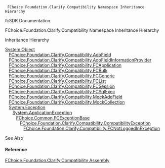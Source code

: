 ﻿     FChoice.Foundation.Clarify.Compatibility Namespace Inheritance Hierarchy                                                   

fcSDK Documentation

FChoice.Foundation.Clarify.Compatibility Namespace Inheritance Hierarchy

Inheritance Hierarchy

[System.Object](#)  
   [FChoice.Foundation.Clarify.Compatibility.AdoField](FChoice.Foundation.Clarify.Compatibility~FChoice.Foundation.Clarify.Compatibility.AdoField.md)  
   [FChoice.Foundation.Clarify.Compatibility.AdoFieldInformationProvider](FChoice.Foundation.Clarify.Compatibility~FChoice.Foundation.Clarify.Compatibility.AdoFieldInformationProvider.md)  
   [FChoice.Foundation.Clarify.Compatibility.FCApplication](FChoice.Foundation.Clarify.Compatibility~FChoice.Foundation.Clarify.Compatibility.FCApplication.md)  
   [FChoice.Foundation.Clarify.Compatibility.FCBulk](FChoice.Foundation.Clarify.Compatibility~FChoice.Foundation.Clarify.Compatibility.FCBulk.md)  
   [FChoice.Foundation.Clarify.Compatibility.FCGeneric](FChoice.Foundation.Clarify.Compatibility~FChoice.Foundation.Clarify.Compatibility.FCGeneric.md)  
   [FChoice.Foundation.Clarify.Compatibility.FCList](FChoice.Foundation.Clarify.Compatibility~FChoice.Foundation.Clarify.Compatibility.FCList.md)  
   [FChoice.Foundation.Clarify.Compatibility.FCSession](FChoice.Foundation.Clarify.Compatibility~FChoice.Foundation.Clarify.Compatibility.FCSession.md)  
   [FChoice.Foundation.Clarify.Compatibility.FCSqlExec](FChoice.Foundation.Clarify.Compatibility~FChoice.Foundation.Clarify.Compatibility.FCSqlExec.md)  
   [FChoice.Foundation.Clarify.Compatibility.MockAdoField](FChoice.Foundation.Clarify.Compatibility~FChoice.Foundation.Clarify.Compatibility.MockAdoField.md)  
   [FChoice.Foundation.Clarify.Compatibility.MockCollection](FChoice.Foundation.Clarify.Compatibility~FChoice.Foundation.Clarify.Compatibility.MockCollection.md)  
   [System.Exception](#)  
      [System.ApplicationException](#)  
         [FChoice.Common.FCExceptionBase](FChoice.Common~FChoice.Common.FCExceptionBase.md)  
            [FChoice.Foundation.Clarify.Compatibility.CompatibilityException](FChoice.Foundation.Clarify.Compatibility~FChoice.Foundation.Clarify.Compatibility.CompatibilityException.md)  
               [FChoice.Foundation.Clarify.Compatibility.FCNotLoggedInException](FChoice.Foundation.Clarify.Compatibility~FChoice.Foundation.Clarify.Compatibility.FCNotLoggedInException.md)  

See Also

#### Reference

[FChoice.Foundation.Clarify.Compatibility Assembly](FChoice.Foundation.Clarify.Compatibility.md)